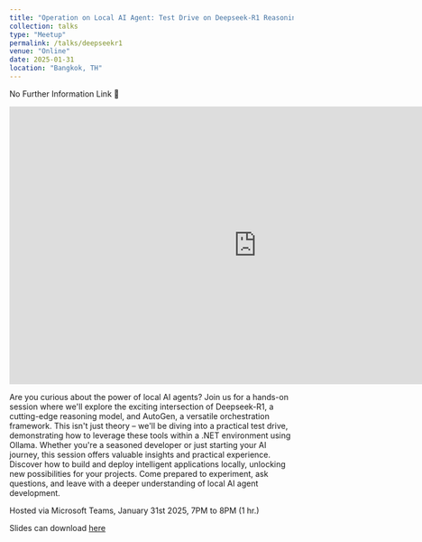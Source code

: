 ```yaml
---
title: "Operation on Local AI Agent: Test Drive on Deepseek-R1 Reasoning and AutoGen with .NET and Ollama"
collection: talks
type: "Meetup"
permalink: /talks/deepseekr1
venue: "Online"
date: 2025-01-31
location: "Bangkok, TH"
---
```


No Further Information Link 🤗

<iframe width="875" height="492" src="https://www.youtube.com/embed/ow40WF4yGss" title="Operation on Local AI Agent Test Drive on Deepseek R1 Reasoning and AutoGen with NET and Ollama" frameborder="0" allow="accelerometer; autoplay; clipboard-write; encrypted-media; gyroscope; picture-in-picture; web-share" referrerpolicy="strict-origin-when-cross-origin" allowfullscreen></iframe>

<br/>

Are you curious about the power of local AI agents?  Join us for a hands-on session where we'll explore the exciting intersection of Deepseek-R1, a cutting-edge reasoning model, and AutoGen, a versatile orchestration framework.  This isn't just theory – we'll be diving into a practical test drive, demonstrating how to leverage these tools within a .NET environment using Ollama.  Whether you're a seasoned developer or just starting your AI journey, this session offers valuable insights and practical experience.  Discover how to build and deploy intelligent applications locally, unlocking new possibilities for your projects.  Come prepared to experiment, ask questions, and leave with a deeper understanding of local AI agent development. 

Hosted via Microsoft Teams, January 31st 2025, 7PM to 8PM (1 hr.)

Slides can download [here](https://drive.google.com/file/d/1fwBovXUzYjv6h4mcuEhR8k7fBuRCGz7o/view?usp=sharing)